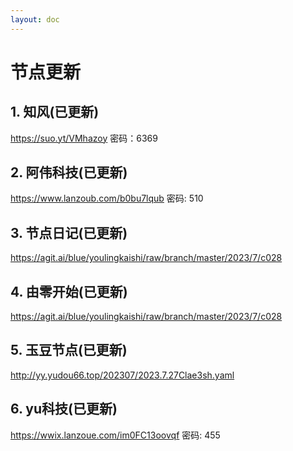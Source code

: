 ```yaml
---
layout: doc
---
```

# 节点更新

## 1. 知风(已更新)

https://suo.yt/VMhazoy 密码：6369

## 2. 阿伟科技(已更新)

https://www.lanzoub.com/b0bu7lqub 密码: 510

## 3. 节点日记(已更新)

https://agit.ai/blue/youlingkaishi/raw/branch/master/2023/7/c028

## 4. 由零开始(已更新)

https://agit.ai/blue/youlingkaishi/raw/branch/master/2023/7/c028

## 5. 玉豆节点(已更新)

http://yy.yudou66.top/202307/2023.7.27Clae3sh.yaml
  
## 6. yu科技(已更新)

https://wwix.lanzoue.com/im0FC13oovqf 密码: 455
